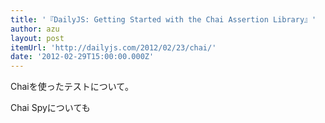 ```yaml
---
title: '『DailyJS: Getting Started with the Chai Assertion Library』'
author: azu
layout: post
itemUrl: 'http://dailyjs.com/2012/02/23/chai/'
date: '2012-02-29T15:00:00.000Z'
---
```

Chaiを使ったテストについて。

Chai Spyについても
